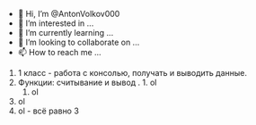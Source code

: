 - 👋 Hi, I’m @AntonVolkov000
- 👀 I’m interested in ...
- 🌱 I’m currently learning ...
- 💞️ I’m looking to collaborate on ...
- 📫 How to reach me ...
1. 1 класс - работа с консолью, получать и выводить данные.
  1. Функции: считывание и вывод .
    1. ol
      1. ol
2. ol
2. ol - всё равно 3
<!---
AntonVolkov000/AntonVolkov000 is a ✨ special ✨ repository because its `README.md` (this file) appears on your GitHub profile.
You can click the Preview link to take a look at your changes.
--->
